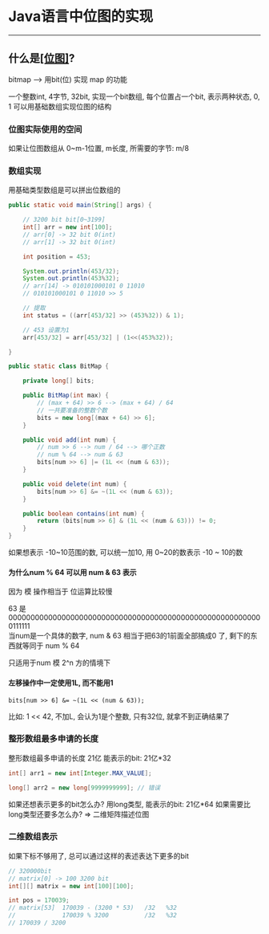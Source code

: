 # Java语言中位图的实现

---

## 什么是[[位图]](bitmap)?
bitmap --> 用bit(位) 实现 map 的功能   


一个整数int, 4字节, 32bit, 实现一个bit数组, 每个位置占一个bit, 表示两种状态, 0, 1
可以用基础数组实现位图的结构

### 位图实际使用的空间
如果让位图数组从 0~m-1位置, m长度, 所需要的字节: m/8

### 数组实现
用基础类型数组是可以拼出位数组的

```java
public static void main(String[] args) {

    // 3200 bit bit[0~3199]
    int[] arr = new int[100];
    // arr[0] -> 32 bit 0(int)
    // arr[1] -> 32 bit 0(int)

    int position = 453;

    System.out.println(453/32);
    System.out.println(453%32);
    // arr[14] -> 010101000101 0 11010
    // 010101000101 0 11010 >> 5

    // 提取
    int status = ((arr[453/32] >> (453%32)) & 1);

    // 453 设置为1
    arr[453/32] = arr[453/32] | (1<<(453%32));

}

```

```java
public static class BitMap {

    private long[] bits;

    public BitMap(int max) {
        // (max + 64) >> 6 --> (max + 64) / 64
        // 一共要准备的整数个数
        bits = new long[(max + 64) >> 6];
    }

    public void add(int num) {
        // num >> 6 --> num / 64 --> 哪个正数
        // num % 64 --> num & 63
        bits[num >> 6] |= (1L << (num & 63));
    }

    public void delete(int num) {
        bits[num >> 6] &= ~(1L << (num & 63));
    }

    public boolean contains(int num) {
        return (bits[num >> 6] & (1L << (num & 63))) != 0;
    }
}

```

如果想表示 -10~10范围的数, 可以统一加10, 用 0~20的数表示 -10 ~ 10的数  

#### 为什么num % 64 可以用 num & 63 表示
因为 模 操作相当于 位运算比较慢

63 是 0000000000000000000000000000000000000000000000000000000000111111  
当num是一个具体的数字, 
num & 63 相当于把63的1前面全部搞成0 了, 剩下的东西就等同于 num % 64

只适用于num 模 2^n 方的情境下

#### 左移操作中一定使用1L, 而不能用1
`bits[num >> 6] &= ~(1L << (num & 63));`

比如: 1 << 42, 不加L, 会认为1是个整数, 只有32位, 就拿不到正确结果了



### 整形数组最多申请的长度
整形数组最多申请的长度 21亿
能表示的bit: 21亿\*32
```java
int[] arr1 = new int[Integer.MAX_VALUE];

long[] arr2 = new long[9999999999]; // 错误
```
如果还想表示更多的bit怎么办?
用long类型, 能表示的bit: 21亿\*64
如果需要比long类型还要多怎么办?
=>
二维矩阵描述位图


### 二维数组表示
如果下标不够用了, 总可以通过这样的表述表达下更多的bit

```java
// 320000bit
// matrix[0] -> 100 3200 bit
int[][] matrix = new int[100][100];

int pos = 170039;
// matrix[53]  170039 - (3200 * 53)   /32   %32
//             170039 % 3200          /32   %32
// 170039 / 3200

```



